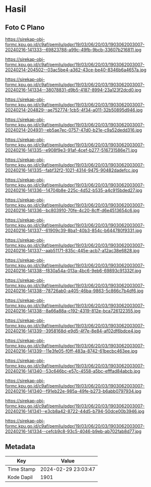 # Hasil

## Foto C Plano

https://sirekap-obj-formc.kpu.go.id/c9af/pemilu/pdpr/19/03/06/20/03/1903062003007-20240216-141333--69823788-a99c-49fb-9bcb-33607b216811.jpg

https://sirekap-obj-formc.kpu.go.id/c9af/pemilu/pdpr/19/03/06/20/03/1903062003007-20240214-204502--03ac5be4-a362-43ce-be40-8346b6a4657a.jpg

https://sirekap-obj-formc.kpu.go.id/c9af/pemilu/pdpr/19/03/06/20/03/1903062003007-20240216-141334--38078831-d9b5-4187-8994-23a123f2dcd0.jpg

https://sirekap-obj-formc.kpu.go.id/c9af/pemilu/pdpr/19/03/06/20/03/1903062003007-20240214-204829--ae752774-1cb5-4f34-a011-32b50895d946.jpg

https://sirekap-obj-formc.kpu.go.id/c9af/pemilu/pdpr/19/03/06/20/03/1903062003007-20240214-204931--eb5ae7ec-0757-47d0-b21e-c9a52dedd316.jpg

https://sirekap-obj-formc.kpu.go.id/c9af/pemilu/pdpr/19/03/06/20/03/1903062003007-20240216-141335--e908f9e3-91af-4cef-b277-516731586e71.jpg

https://sirekap-obj-formc.kpu.go.id/c9af/pemilu/pdpr/19/03/06/20/03/1903062003007-20240216-141335--fabf32f2-1021-4314-9475-90482dadefcc.jpg

https://sirekap-obj-formc.kpu.go.id/c9af/pemilu/pdpr/19/03/06/20/03/1903062003007-20240216-141336--14704b8e-225c-4d52-b535-a4c915bded27.jpg

https://sirekap-obj-formc.kpu.go.id/c9af/pemilu/pdpr/19/03/06/20/03/1903062003007-20240216-141336--bc803910-70fe-4c20-8cff-d6e4513654c6.jpg

https://sirekap-obj-formc.kpu.go.id/c9af/pemilu/pdpr/19/03/06/20/03/1903062003007-20240216-141337--61909c39-8ba1-40b3-854c-b644780f9331.jpg

https://sirekap-obj-formc.kpu.go.id/c9af/pemilu/pdpr/19/03/06/20/03/1903062003007-20240216-141337--aab51171-835c-445e-acb7-a12ac38e6828.jpg

https://sirekap-obj-formc.kpu.go.id/c9af/pemilu/pdpr/19/03/06/20/03/1903062003007-20240216-141338--f830a54a-013a-4bc6-9eb6-69893c91332f.jpg

https://sirekap-obj-formc.kpu.go.id/c9af/pemilu/pdpr/19/03/06/20/03/1903062003007-20240216-141338--78726ab0-a405-46ba-9863-5c866c7b4df6.jpg

https://sirekap-obj-formc.kpu.go.id/c9af/pemilu/pdpr/19/03/06/20/03/1903062003007-20240216-141338--8a66a88a-c192-4319-812e-bca726122355.jpg

https://sirekap-obj-formc.kpu.go.id/c9af/pemilu/pdpr/19/03/06/20/03/1903062003007-20240216-141339--3958168d-e9d5-4f7e-8e84-af02df6bdce4.jpg

https://sirekap-obj-formc.kpu.go.id/c9af/pemilu/pdpr/19/03/06/20/03/1903062003007-20240216-141339--11e3fe05-f0ff-483a-8742-61becbc463ee.jpg

https://sirekap-obj-formc.kpu.go.id/c9af/pemilu/pdpr/19/03/06/20/03/1903062003007-20240216-141340--53c646bc-e57c-4558-a5bc-efffad84abcb.jpg

https://sirekap-obj-formc.kpu.go.id/c9af/pemilu/pdpr/19/03/06/20/03/1903062003007-20240216-141340--f91eb22e-985a-49fe-b273-b6abb0797934.jpg

https://sirekap-obj-formc.kpu.go.id/c9af/pemilu/pdpr/19/03/06/20/03/1903062003007-20240216-141341--e3cb8a42-8722-44d5-b794-50dce00b3946.jpg

https://sirekap-obj-formc.kpu.go.id/c9af/pemilu/pdpr/19/03/06/20/03/1903062003007-20240216-141334--cefcb9c8-93c5-4046-b9eb-ab702fab8d77.jpg


## Metadata

| Key        | Value               |
| ---------- | ------------------- |
| Time Stamp | 2024-02-29 23:03:47 |
| Kode Dapil | 1901                |



